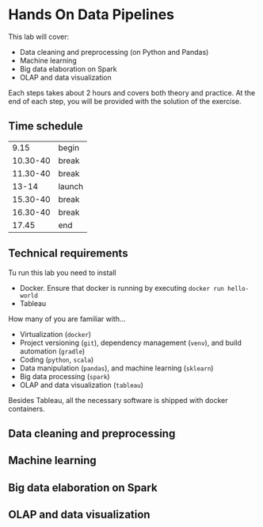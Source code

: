 # Hands On Data Pipelines

This lab will cover:

- Data cleaning and preprocessing (on Python and Pandas)
- Machine learning
- Big data elaboration on Spark
- OLAP and data visualization

Each steps takes about 2 hours and covers both theory and practice.
At the end of each step, you will be provided with the solution of the exercise.

## Time schedule
|           |           |
|-          |-          |
| 9.15      | begin     |
| 10.30-40  | break     |
| 11.30-40  | break     |
| 13-14     | launch    |
| 15.30-40  | break     |
| 16.30-40  | break     |
| 17.45     | end       |


## Technical requirements

Tu run this lab you need to install
- Docker. Ensure that docker is running by executing `docker run hello-world`
- Tableau

How many of you are familiar with...

- Virtualization (`docker`)
- Project versioning (`git`), dependency management (`venv`), and build automation (`gradle`)
- Coding (`python`, `scala`)
- Data manipulation (`pandas`), and machine learning (`sklearn`)
- Big data processing (`spark`) 
- OLAP and data visualization (`tableau`)

Besides Tableau, all the necessary software is shipped with docker containers.

## Data cleaning and preprocessing
## Machine learning
## Big data elaboration on Spark
## OLAP and data visualization
